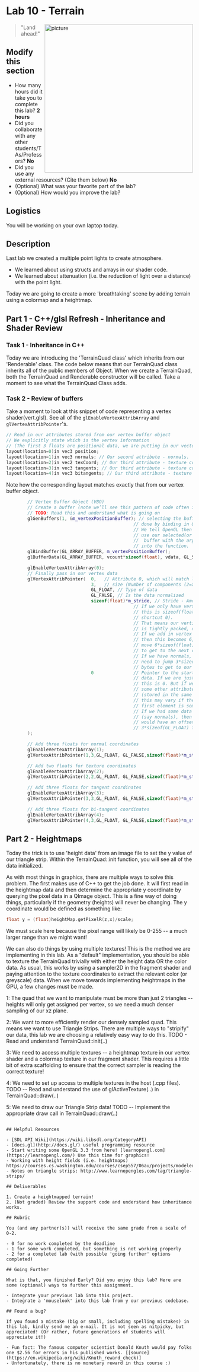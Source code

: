 # Lab 10 - Terrain

<img align="right" src="./media/terrain.JPG" width="400px" alt="picture">

> "Land ahead!"

## Modify this section

- How many hours did it take you to complete this lab? **2 hours**
- Did you collaborate with any other students/TAs/Professors? **No**
- Did you use any external resources? (Cite them below) **No**
- (Optional) What was your favorite part of the lab?
- (Optional) How would you improve the lab?

## Logistics

You will be working on your own laptop today.

## Description

Last lab we created a multiple point lights to create atmosphere.

- We learned about using structs and arrays in our shader code.
- We learned about attenuation (i.e. the reduction of light over a distance) with the point light. 

Today we are going to create a more 'breathtaking' scene by adding terrain using a colormap and a heightmap.

## Part 1 - C++/glsl Refresh - Inheritance and Shader Review

### Task 1 - Inheritance in C++

Today we are introducing the 'TerrainQuad class' which inherits from our 'Renderable' class. The code below means that our TerrainQuad class inherits all of the public members of Object. When we create a TerrainQuad, both the TerrainQuad and Renderable constructor will be called. Take a moment to see what the TerrainQuad Class adds.

### Task 2 - Review of buffers

Take a moment to look at this snippet of code representing a vertex shader(vert.glsl). See all of the `glEnableVertexAttribArray` and `glVertexAttribPointer`'s.

```c
// Read in our attributes stored from our vertex buffer object
// We explicitly state which is the vertex information
// (The first 3 floats are positional data, we are putting in our vector)
layout(location=0)in vec3 position; 
layout(location=1)in vec3 normals; // Our second attribute - normals.
layout(location=2)in vec2 texCoord; // Our third attribute - texture coordinates.
layout(location=3)in vec3 tangents; // Our third attribute - texture coordinates.
layout(location=4)in vec3 bitangents; // Our third attribute - texture coordinates.
```

Note how the corresponding layout matches exactly that from our vertex buffer object.

```cpp
        // Vertex Buffer Object (VBO)
        // Create a buffer (note we’ll see this pattern of code often in OpenGL)
        // TODO: Read this and understand what is going on
        glGenBuffers(1, &m_vertexPositionBuffer); // selecting the buffer is
                                                // done by binding in OpenGL
                                                // We tell OpenGL then how we want to 
                                                // use our selected(or binded)
                                                //  buffer with the arguments passed 
                                                // into the function.
        glBindBuffer(GL_ARRAY_BUFFER, m_vertexPositionBuffer);
        glBufferData(GL_ARRAY_BUFFER, vcount*sizeof(float), vdata, GL_STATIC_DRAW);

        glEnableVertexAttribArray(0);
        // Finally pass in our vertex data
        glVertexAttribPointer(  0,   // Attribute 0, which will match layout in shader
                                3,   // size (Number of components (2=x,y)  (3=x,y,z), etc.)
                                GL_FLOAT, // Type of data
                                GL_FALSE, // Is the data normalized
                                sizeof(float)*m_stride, // Stride - Amount of bytes between each vertex.
                                                // If we only have vertex data, then
                                                // this is sizeof(float)*3 (or as a
                                                // shortcut 0).
                                                // That means our vertices(or whatever data) 
                                                // is tightly packed, one after the other.
                                                // If we add in vertex color information(3 more floats), 
                                                // then this becomes 6, as we
                                                // move 6*sizeof(float)
                                                // to get to the next chunk of data.
                                                // If we have normals, then we
                                                // need to jump 3*sizeof(GL_FLOAT)
                                                // bytes to get to our next vertex.
                                0               // Pointer to the starting point of our
                                                // data. If we are just grabbing vertices, 
                                                // this is 0. But if we have
                                                // some other attribute,
                                                // (stored in the same data structure),
                                                // this may vary if the very
                                                // first element is some different attribute.
                                                // If we had some data after
                                                // (say normals), then we 
                                                // would have an offset of 
                                                // 3*sizeof(GL_FLOAT) for example
        );

        // Add three floats for normal coordinates
        glEnableVertexAttribArray(1);
        glVertexAttribPointer(1,3,GL_FLOAT, GL_FALSE,sizeof(float)*m_stride,(char*)(sizeof(float)*3));

        // Add two floats for texture coordinates
        glEnableVertexAttribArray(2);
        glVertexAttribPointer(2,2,GL_FLOAT, GL_FALSE,sizeof(float)*m_stride,(char*)(sizeof(float)*6));

        // Add three floats for tangent coordinates
        glEnableVertexAttribArray(3);
        glVertexAttribPointer(3,3,GL_FLOAT, GL_FALSE,sizeof(float)*m_stride,(char*)(sizeof(float)*8));

        // Add three floats for bi-tangent coordinates
        glEnableVertexAttribArray(4);
        glVertexAttribPointer(4,3,GL_FLOAT, GL_FALSE,sizeof(float)*m_stride,(char*)(sizeof(float)*11));
```

## Part 2 - Heightmaps

Today the trick is to use 'height data' from an image file to set the y value of our triangle strip. Within the TerrainQuad::init function, you will see all of the data initialized.

As with most things in graphics, there are multiple ways to solve this problem.  The first makes use of C++ to get the job done.  It will first read in the heightmap data and then determine
the appropriate y coordinate by querying the pixel data in a QImage object.  This is a fine way of doing things, particularly if the geometry (heights) will never be changing.  The y coordinate
would be defined as something like:

```cpp
float y = (float)heightMap.getPixelR(z,x)/scale;
```

We must scale here because the pixel range will likely be 0-255 -- a much larger range than we might want!

We can also do things by using multiple textures!  This is the method we are implementing in this lab.  As a "default" implementation, you should be able to texture the TerrainQuad trivially
with either the height data OR the color data.  As usual, this works by using a sampler2D in the fragment shader and paying attention to the texture coordinates to extract the relevant
color (or greyscale) data.  When we move towards implementing heightmaps in the GPU, a few changes must be made.

1:  The quad that we want to manipulate must be more than just 2 triangles -- heights will only get assigned per vertex, so we need a much denser sampling of our xz plane.

2:  We want to more efficiently render our densely sampled quad.  This means we want to use Triangle Strips.  There are multiple ways to "stripify" our data, this lab we are choosing a relatively
easy way to do this.  TODO - Read and understand TerrainQuad::init(..)

3:  We need to access multiple textures -- a heightmap texture in our vertex shader and a colormap texture in our fragment shader.  This requires a little bit of extra scaffolding to ensure that
the correct sampler is reading the correct texture!

4:  We need to set up access to multiple textures in the host (.cpp files).  TODO -- Read and understand the use of glActiveTexture(..) in TerrainQuad::draw(..)

5:  We need to draw our Triangle Strip data!  TODO -- Implement the appropriate draw call in TerrainQuad::draw(..)

```

## Helpful Resources

- [SDL API Wiki](https://wiki.libsdl.org/CategoryAPI)
- [docs.gl](http://docs.gl/) useful programming resource
- Start writing some OpenGL 3.3 from here! [learnopengl.com](https://learnopengl.com/) Use this time for graphics!
- Working with height fields (i.e. heightmaps) https://courses.cs.washington.edu/courses/csep557/06au/projects/modeler/heightfield.html
- Notes on triangle strips: http://www.learnopengles.com/tag/triangle-strips/

## Deliverables

1. Create a heightmapped terrain!
2. (Not graded) Review the support code and understand how inheritance works.

## Rubric

You (and any partner(s)) will receive the same grade from a scale of 0-2.

- 0 for no work completed by the deadline
- 1 for some work completed, but something is not working properly
- 2 for a completed lab (with possible 'going further' options completed)

## Going Further

What is that, you finished Early? Did you enjoy this lab? Here are some (optional) ways to further this assignment.

- Integrate your previous lab into this project.
- Integrate a 'mouselook' into this lab from y our previous codebase.

## Found a bug?

If you found a mistake (big or small, including spelling mistakes) in this lab, kindly send me an e-mail. It is not seen as nitpicky, but appreciated! (Or rather, future generations of students will appreciate it!)

- Fun fact: The famous computer scientist Donald Knuth would pay folks one $2.56 for errors in his published works. [[source](https://en.wikipedia.org/wiki/Knuth_reward_check)]
- Unfortunately, there is no monetary reward in this course :)
